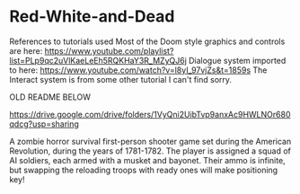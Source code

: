 # Red-White-and-Dead

References to tutorials used
Most of the Doom style graphics and controls are here: https://www.youtube.com/playlist?list=PLp9qc2uVlKaeLeEh5RQKHaY3R_MZyQJ6j
Dialogue system imported to here: https://www.youtube.com/watch?v=l8yI_97vjZs&t=1859s
The Interact system is from some other tutorial I can't find sorry.

OLD README BELOW

https://drive.google.com/drive/folders/1VyQni2UibTvp9anxAc9HWLNOr680qdcg?usp=sharing

A zombie horror survival first-person shooter game set during the American Revolution, during the years of 1781-1782. The player is assigned a squad of AI soldiers, each armed with a musket and bayonet. Their ammo is infinite, but swapping the reloading troops with ready ones will make positioning key!
